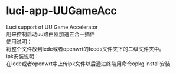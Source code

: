 # luci-app-UUGameAcc
Luci support of UU Game Accelerator  
用来控制启动uu路由器加速五合一插件  
使用说明：  
将整个文件放到lede或者openwrt的feeds文件夹下的二级文件夹中。  
ipk安装说明：  
在lede或者openwrt中上传ipk文件以后通过终端用命令opkg install安装 

